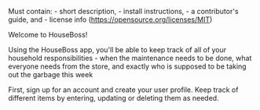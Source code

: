 Must contain:
    - short description, 
    - install instructions, 
    - a contributor's guide, and 
    - license info (https://opensource.org/licenses/MIT)

Welcome to HouseBoss!

Using the HouseBoss app, you'll be able to keep track of all of your household responsibilities - when the maintenance needs to be done, what everyone needs from the store, and exactly who is supposed to be taking out the garbage this week

First, sign up for an account and create your user profile. Keep track of different items by entering, updating or deleting them as needed. 

